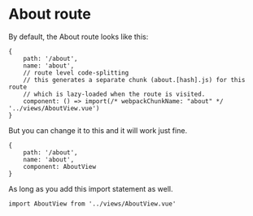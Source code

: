 # About route

By default, the About route looks like this:

    {
        path: '/about',
        name: 'about',
        // route level code-splitting
        // this generates a separate chunk (about.[hash].js) for this route
        // which is lazy-loaded when the route is visited.
        component: () => import(/* webpackChunkName: "about" */ '../views/AboutView.vue')
    }

But you can change it to this and it will work just fine.

    {
        path: '/about',
        name: 'about',
        component: AboutView
    }

As long as you add this import statement as well.

    import AboutView from '../views/AboutView.vue'